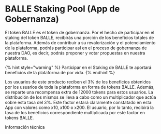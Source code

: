 # BALLE Staking Pool \(App de Gobernanza\)

El token BALLE es el token de gobernanza. Por el hecho de participar en el staking del token BALLE, recibirás una porción de los beneficios totales de la plataforma. Además de contribuir a su revalorización y el potenciamiento de la plataforma, podrás participar así en el proceso de gobernanza de nuestra DAO, es decir, podrás proponer y votar propuestas en nuestra plataforma.

{% hint style="warning" %}
Participar en el Staking de BALLE te aportará beneficios de la plataforma de por vida.
{% endhint %}

Los usuarios de este producto reciben el 3% de los beneficios obtenidos por los usuarios de toda la plataforma en forma de tokens BALLE. Además, se reparte una recompensa extra de 12000 tokens para estos usuarios. La distribución de los mismos se lleva a cabo como un multiplicador que actúa sobre esta tasa del 3%. Este factor estará claramente constatado en esta App con valores como x10, x100 o x200. El usuario, por lo tanto, recibirá la tasa de los beneficios correspondiente multiplicada por este factor en tokens BALLE.

Información técnica





